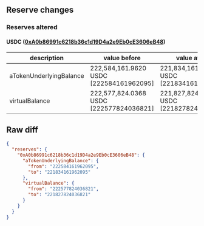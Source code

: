 ## Reserve changes

### Reserves altered

#### USDC ([0xA0b86991c6218b36c1d19D4a2e9Eb0cE3606eB48](https://etherscan.io/address/0xA0b86991c6218b36c1d19D4a2e9Eb0cE3606eB48))

| description | value before | value after |
| --- | --- | --- |
| aTokenUnderlyingBalance | 222,584,161.9620 USDC [222584161962095] | 221,834,161.9620 USDC [221834161962095] |
| virtualBalance | 222,577,824.0368 USDC [222577824036821] | 221,827,824.0368 USDC [221827824036821] |


## Raw diff

```json
{
  "reserves": {
    "0xA0b86991c6218b36c1d19D4a2e9Eb0cE3606eB48": {
      "aTokenUnderlyingBalance": {
        "from": "222584161962095",
        "to": "221834161962095"
      },
      "virtualBalance": {
        "from": "222577824036821",
        "to": "221827824036821"
      }
    }
  }
}
```